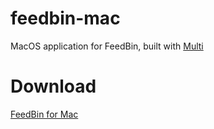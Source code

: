# feedbin-mac

MacOS application for FeedBin, built with [Multi](https://github.com/hkgumbs/multi)



# Download

[FeedBin for Mac](https://github.com/dpaola2/feedbin-mac/releases/download/0.0.1/feedbin-mac-0.0.1.dmg)


